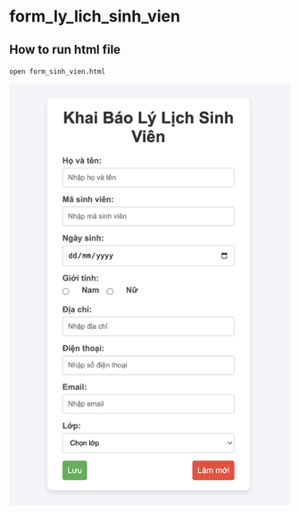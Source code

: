 # form_ly_lich_sinh_vien

## How to run html file 

`open form_sinh_vien.html`

![alt text](<form.png>)
